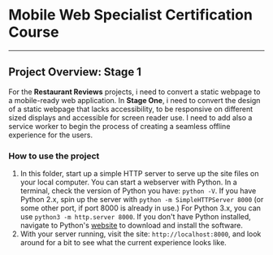 # Mobile Web Specialist Certification Course
---

## Project Overview: Stage 1

For the **Restaurant Reviews** projects, i need to convert a static webpage to a mobile-ready web application. In **Stage One**, i need to convert the design of a static webpage that lacks accessibility, to be responsive on different sized displays and accessible for screen reader use. I need to add also a service worker to begin the process of creating a seamless offline experience for the users.

### How to use the project

1. In this folder, start up a simple HTTP server to serve up the site files on your local computer. You can start a webserver with Python. In a terminal, check the version of Python you have: `python -V`. If you have Python 2.x, spin up the server with `python -m SimpleHTTPServer 8000` (or some other port, if port 8000 is already in use.) For Python 3.x, you can use `python3 -m http.server 8000`. If you don't have Python installed, navigate to Python's [website](https://www.python.org/) to download and install the software.
2. With your server running, visit the site: `http://localhost:8000`, and look around for a bit to see what the current experience looks like.
